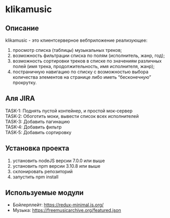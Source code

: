 # klikamusic
## Описание
klikamusic - это клиент­серверное веб­приложение реализующее:
1. просмотр списка (таблицы) музыкальных треков;  
2. возможность фильтрации списка по полям (исполнитель, жанр, год);  
3. возможность сортировки треков в списке по значениям различных полей (имя трека, продолжительность, имя исполнителя, жанр);  
4. постраничную навигацию по списку с возможностью выбора количества элементов на странице либо иметь “бесконечную” прокрутку.

## Аля JIRA
   TASK-1: Поднять пустой контейнер, и простой мок-сервер  
   TASK-2: Обоготить моки, вывести список всех исполнителей  
   TASK-3: Добавить пагинацию  
   TASK-4: Добавить фильтр  
   TASK-5: Добавить сортировку  

## Установка проекта
1. установить nodeJS версии 7.0.0 или выше
2. установить npm версии 3.10.8 или выше
3. склонировать репозиторий
4. запустить npm install

## Используемые модули
* Бойлерплейт: https://redux-minimal.js.org/
* Музыка: https://freemusicarchive.org/featured.json


